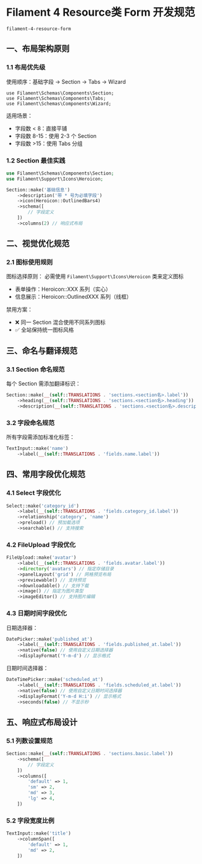 # Filament 4 Resource类 Form 开发规范

`filament-4-resource-form`

## 一、布局架构原则

### 1.1 布局优先级

使用顺序：基础字段 → Section → Tabs → Wizard

```
use Filament\Schemas\Components\Section;
use Filament\Schemas\Components\Tabs;
use Filament\Schemas\Components\Wizard;
```

适用场景：

- 字段数 < 8：直接平铺
- 字段数 8-15：使用 2-3 个 Section
- 字段数 >15：使用 Tabs 分组

### 1.2 Section 最佳实践

```php
use Filament\Schemas\Components\Section;
use Filament\Support\Icons\Heroicon;

Section::make('基础信息')
    ->description('带 * 号为必填字段')
    ->icon(Heroicon::OutlinedBars4)
    ->schema([
        // 字段定义
    ])
    ->columns(2) // 响应式布局
```

## 二、视觉优化规范

### 2.1 图标使用规则

图标选择原则：
必需使用 `Filament\Support\Icons\Heroicon` 类来定义图标

- 表单操作：Heroicon::XXX 系列（实心）
- 信息展示：Heroicon::OutlinedXXX 系列（线框）

禁用方案：

- ❌ 同一 Section 混合使用不同系列图标
- ✅ 全站保持统一图标风格

## 三、命名与翻译规范

### 3.1 Section 命名规范

每个 Section 需添加翻译标识：

```php
Section::make(__(self::TRANSLATIONS . 'sections.<section名>.label'))
    ->heading(__(self::TRANSLATIONS . 'sections.<section名>.heading'))
    ->description(__(self::TRANSLATIONS . 'sections.<section名>.description'))

```

### 3.2 字段命名规范

所有字段需添加标准化标签：

```php
TextInput::make('name')
    ->label(__(self::TRANSLATIONS . 'fields.name.label'))

```

## 四、常用字段优化规范

### 4.1 Select 字段优化

```php
Select::make('category_id')
    ->label(__(self::TRANSLATIONS . 'fields.category_id.label'))
    ->relationship('category', 'name')
    ->preload() // 预加载选项
    ->searchable() // 支持搜索

```

### 4.2 FileUpload 字段优化

```php
FileUpload::make('avatar')
    ->label(__(self::TRANSLATIONS . 'fields.avatar.label'))
    ->directory('avatars') // 指定存储目录
    ->panelLayout('grid') // 网格预览布局
    ->previewable() // 支持预览
    ->downloadable() // 支持下载
    ->image() // 指定为图片类型
    ->imageEditor() // 支持图片编辑

```

### 4.3 日期时间字段优化

日期选择器：

```php
DatePicker::make('published_at')
    ->label(__(self::TRANSLATIONS . 'fields.published_at.label'))
    ->native(false) // 使用自定义日期选择器
    ->displayFormat('Y-m-d') // 显示格式

```

日期时间选择器：

```php
DateTimePicker::make('scheduled_at')
    ->label(__(self::TRANSLATIONS . 'fields.scheduled_at.label'))
    ->native(false) // 使用自定义日期时间选择器
    ->displayFormat('Y-m-d H:i') // 显示格式
    ->seconds(false) // 不显示秒

```

## 五、响应式布局设计

### 5.1 列数设置规范

```php
Section::make(__(self::TRANSLATIONS . 'sections.basic.label'))
    ->schema([
        // 字段定义
    ])
    ->columns([
        'default' => 1,
        'sm' => 2,
        'md' => 3,
        'lg' => 4,
    ])

```

### 5.2 字段宽度比例

```php
TextInput::make('title')
    ->columnSpan([
        'default' => 1,
        'md' => 2,
    ])
```